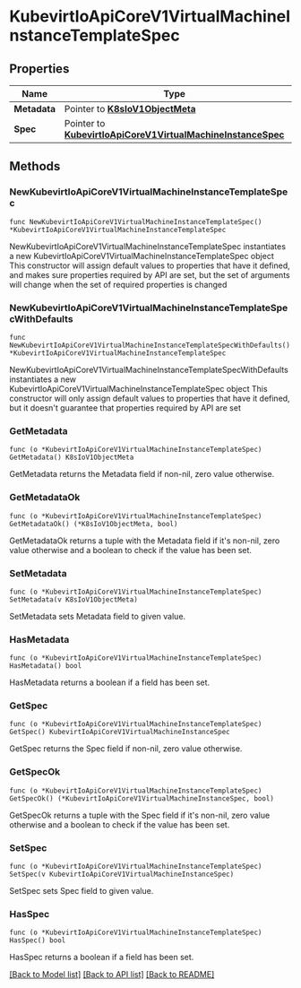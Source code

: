# KubevirtIoApiCoreV1VirtualMachineInstanceTemplateSpec

## Properties

Name | Type | Description | Notes
------------ | ------------- | ------------- | -------------
**Metadata** | Pointer to [**K8sIoV1ObjectMeta**](K8sIoV1ObjectMeta.md) |  | [optional] 
**Spec** | Pointer to [**KubevirtIoApiCoreV1VirtualMachineInstanceSpec**](KubevirtIoApiCoreV1VirtualMachineInstanceSpec.md) |  | [optional] 

## Methods

### NewKubevirtIoApiCoreV1VirtualMachineInstanceTemplateSpec

`func NewKubevirtIoApiCoreV1VirtualMachineInstanceTemplateSpec() *KubevirtIoApiCoreV1VirtualMachineInstanceTemplateSpec`

NewKubevirtIoApiCoreV1VirtualMachineInstanceTemplateSpec instantiates a new KubevirtIoApiCoreV1VirtualMachineInstanceTemplateSpec object
This constructor will assign default values to properties that have it defined,
and makes sure properties required by API are set, but the set of arguments
will change when the set of required properties is changed

### NewKubevirtIoApiCoreV1VirtualMachineInstanceTemplateSpecWithDefaults

`func NewKubevirtIoApiCoreV1VirtualMachineInstanceTemplateSpecWithDefaults() *KubevirtIoApiCoreV1VirtualMachineInstanceTemplateSpec`

NewKubevirtIoApiCoreV1VirtualMachineInstanceTemplateSpecWithDefaults instantiates a new KubevirtIoApiCoreV1VirtualMachineInstanceTemplateSpec object
This constructor will only assign default values to properties that have it defined,
but it doesn't guarantee that properties required by API are set

### GetMetadata

`func (o *KubevirtIoApiCoreV1VirtualMachineInstanceTemplateSpec) GetMetadata() K8sIoV1ObjectMeta`

GetMetadata returns the Metadata field if non-nil, zero value otherwise.

### GetMetadataOk

`func (o *KubevirtIoApiCoreV1VirtualMachineInstanceTemplateSpec) GetMetadataOk() (*K8sIoV1ObjectMeta, bool)`

GetMetadataOk returns a tuple with the Metadata field if it's non-nil, zero value otherwise
and a boolean to check if the value has been set.

### SetMetadata

`func (o *KubevirtIoApiCoreV1VirtualMachineInstanceTemplateSpec) SetMetadata(v K8sIoV1ObjectMeta)`

SetMetadata sets Metadata field to given value.

### HasMetadata

`func (o *KubevirtIoApiCoreV1VirtualMachineInstanceTemplateSpec) HasMetadata() bool`

HasMetadata returns a boolean if a field has been set.

### GetSpec

`func (o *KubevirtIoApiCoreV1VirtualMachineInstanceTemplateSpec) GetSpec() KubevirtIoApiCoreV1VirtualMachineInstanceSpec`

GetSpec returns the Spec field if non-nil, zero value otherwise.

### GetSpecOk

`func (o *KubevirtIoApiCoreV1VirtualMachineInstanceTemplateSpec) GetSpecOk() (*KubevirtIoApiCoreV1VirtualMachineInstanceSpec, bool)`

GetSpecOk returns a tuple with the Spec field if it's non-nil, zero value otherwise
and a boolean to check if the value has been set.

### SetSpec

`func (o *KubevirtIoApiCoreV1VirtualMachineInstanceTemplateSpec) SetSpec(v KubevirtIoApiCoreV1VirtualMachineInstanceSpec)`

SetSpec sets Spec field to given value.

### HasSpec

`func (o *KubevirtIoApiCoreV1VirtualMachineInstanceTemplateSpec) HasSpec() bool`

HasSpec returns a boolean if a field has been set.


[[Back to Model list]](../README.md#documentation-for-models) [[Back to API list]](../README.md#documentation-for-api-endpoints) [[Back to README]](../README.md)


